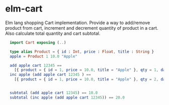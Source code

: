 # elm-cart
Elm lang shopping Cart implementation. Provide a way to add/remove product from cart, increment and decrement quantity of product in a cart. Also calculate total quantity and cart subtotal.

```elm
  import Cart exposing (..)

  type alias Product = { id : Int, price : Float, title : String }
  apple = Product 1 10.0 "Apple"

  add apple cart 12345 ==
    [{ product = { id = 1, price = 10.0, title = "Apple" }, qty = 1, date_added = 12345 }]
  inc apple (add apple cart 12345 ) ==
    [{ product = { id = 1, price = 10.0, title = "Apple" }, qty = 2, date_added = 12345 }]


  subtotal (add apple cart 12345) == 10.0
  subtotal (inc apple (add apple cart 12345)) == 20.0

```


